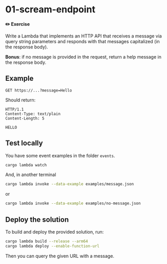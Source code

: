 # 01-scream-endpoint

**✏️ Exercise**

Write a Lambda that implements an HTTP API that receives a message via query
string parameters and responds with that messages capitalized (in the response
body).

**Bonus**: if no message is provided in the request, return a help message in
the response body.

## Example

`GET https://...?message=Hello`

Should return:

```plain
HTTP/1.1
Content-Type: text/plain
Content-Length: 5

HELLO
```

## Test locally

You have some event examples in the folder `events`.

```bash
cargo lambda watch
```

And, in another terminal

```bash
cargo lambda invoke --data-example examples/message.json
```

or

```bash
cargo lambda invoke --data-example examples/no-message.json
```

## Deploy the solution

To build and deploy the provided solution, run:

```bash
cargo lambda build --release --arm64
cargo lambda deploy --enable-function-url
```

Then you can query the given URL with a message.
